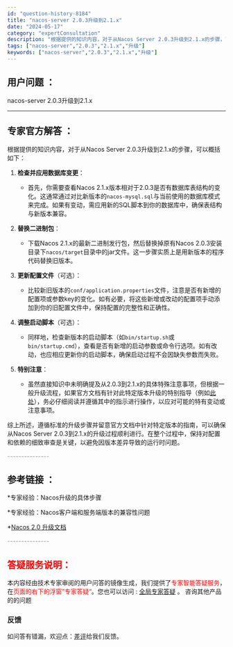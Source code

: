 ```yaml
---
id: "question-history-8184"
title: "nacos-server 2.0.3升级到2.1.x"
date: "2024-05-17"
category: "expertConsultation"
description: "根据提供的知识内容，对于从Nacos Server 2.0.3升级到2.1.x的步骤，可以概括如下：1. **检查并应用数据库变更**：   - 首先，你需要查看Nacos 2.1.x版本相对于2.0.3是否有数据库表结构的变化。这通常通过对比新版本的`nacos-mysql.sql`与当前使用的数"
tags: ["nacos-server","2.0.3","2.1.x","升级"]
keywords: ["nacos-server","2.0.3","2.1.x","升级"]
---
```


## 用户问题 ： 
 nacos-server 2.0.3升级到2.1.x  

---------------
## 专家官方解答 ：

根据提供的知识内容，对于从Nacos Server 2.0.3升级到2.1.x的步骤，可以概括如下：

1. **检查并应用数据库变更**：
   - 首先，你需要查看Nacos 2.1.x版本相对于2.0.3是否有数据库表结构的变化。这通常通过对比新版本的`nacos-mysql.sql`与当前使用的数据库模式来完成。如果有变动，需应用新的SQL脚本到你的数据库中，确保表结构与新版本兼容。

2. **替换二进制包**：
   - 下载Nacos 2.1.x的最新二进制发行包，然后替换掉原有Nacos 2.0.3安装目录下`nacos/target`目录中的jar文件。这一步骤实质上是用新版本的程序代码替换旧版本。

3. **更新配置文件**（可选）：
   - 比较新旧版本的`conf/application.properties`文件，注意是否有新增的配置项或参数key的变化。如有必要，将这些新增或改动的配置项手动添加到你的旧配置文件中，保持配置的完整性和正确性。

4. **调整启动脚本**（可选）：
   - 同样地，检查新版本的启动脚本（如`bin/startup.sh`或`bin/startup.cmd`），查看是否有新增的启动参数或命令行选项。如有改动，也应相应更新你的启动脚本，确保启动过程不会因缺失参数而失败。

5. **特别注意**：
   - 虽然直接知识中未明确提及从2.0.3到2.1.x的具体特殊注意事项，但根据一般升级流程，如果官方文档有针对此特定版本升级的特别指导（例如[此处](https://nacos.io/docs/latest/upgrading/200-upgrading/)），务必仔细阅读并遵循其中的指示进行操作，以应对可能的特有变动或注意事项。

综上所述，遵循标准的升级步骤并留意官方文档中针对特定版本的指南，可以确保从Nacos Server 2.0.3到2.1.x的升级过程顺利进行。在整个过程中，保持对配置和依赖的细致审查是关键，以避免因版本差异导致的运行时问题。


<font color="#949494">---------------</font> 


## 参考链接 ：

*专家经验：Nacos升级的具体步骤 
 
 *专家经验：Nacos客户端和服务端版本的兼容性问题 
 
 *[Nacos 2.0 升级文档](https://nacos.io/docs/latest/upgrading/200-upgrading)


 <font color="#949494">---------------</font> 
 


## <font color="#FF0000">答疑服务说明：</font> 

本内容经由技术专家审阅的用户问答的镜像生成，我们提供了<font color="#FF0000">专家智能答疑服务</font>，在<font color="#FF0000">页面的右下的浮窗”专家答疑“</font>。您也可以访问 : [全局专家答疑](https://answer.opensource.alibaba.com/docs/intro) 。 咨询其他产品的的问题

### 反馈
如问答有错漏，欢迎点：[差评](https://ai.nacos.io/user/feedbackByEnhancerGradePOJOID?enhancerGradePOJOId=13544)给我们反馈。
